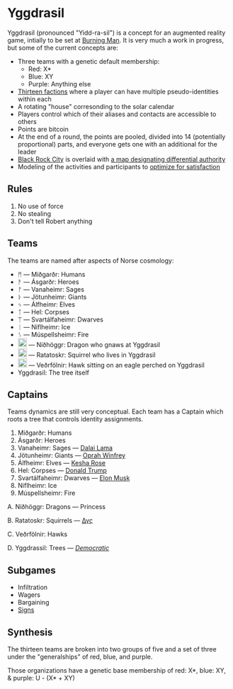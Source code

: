 Yggdrasil
=========

Yggdrasil (pronounced "Yidd-ra-sil") is a concept for an augmented reality game, intially to be set at [Burning Man](http://burningman.com). It is very much a work in progress, but some of the current concepts are:

* Three teams with a genetic default membership:
  * Red: X*
  * Blue: XY
  * Purple: Anything else
* [Thirteen factions](https://docs.google.com/spreadsheets/d/1fnYEKILyb9uAjrIDOoHZm_36Kkn3AvyphXReDg-Fbk8/edit?usp=sharing) where a player can have multiple pseudo-identities within each
* A rotating "house" corresonding to the solar calendar
* Players control which of their aliases and contacts are accessible to others
* Points are bitcoin
* At the end of a round, the points are pooled, divided into 14 (potentially proportional) parts, and everyone gets one with an additional for the leader
* [Black Rock City](http://alexlod.com/wp-content/uploads/2011/09/brc.jpeg) is overlaid with [a map designating differential authority](http://dhappy.github.io/yggdrasil/)
* Modeling of the activities and participants to [optimize for satisfaction](http://hoenir.himinbi.org/2014/04/rationale-for-the-department-of-happiness/)

## Rules

1. No use of force
2. No stealing
3. Don't tell Robert anything

## Teams

The teams are named after aspects of Norse cosmology:

* ᛗ ― Miðgarðr: Humans
* ᚫ ― Ásgarðr: Heroes
* ᚡ ― Vanaheimr: Sages
* ᚦ ― Jötunheimr: Giants
* ᛃ ― Álfheimr: Elves
* ᛏ ― Hel: Corpses
* ᛠ ― Svartálfaheimr: Dwarves
* ᛁ ― Niflheimr: Ice
* ᛊ ― Múspellsheimr: Fire
* <img src='http://dhappy.org/.../image/animal/dragon/pair/svg' style='width:20px;height:20px'/> ― Níðhöggr: Dragon who gnaws at Yggdrasil
* <img src='http://dhappy.org/.../image/animal/squirrel/svg' style='height:20px'/> ― Ratatoskr: Squirrel who lives in Yggdrasil
* <img src='http://dhappy.org/.../image/animal/phoenix/svg' style='height:20px'/> ― Veðrfölnir: Hawk sitting on an eagle perched on Yggdrasil
* Yggdrasil: The tree itself

## Captains

Teams dynamics are still very conceptual. Each team has a Captain which roots a tree that controls identity assignments.

1. Miðgarðr: Humans
2. Ásgarðr: Heroes
3. Vanaheimr: Sages ― [Dalai Lama](http://dalailama.com)
4. Jötunheimr: Giants ― [Oprah Winfrey](http://oprah.com)
5. Álfheimr: Elves ― [Kesha Rose](http://keshasparty.com)
6. Hel: Corpses ― [Donald Trump](http://trump.com)
7. Svartálfaheimr: Dwarves ― [Elon Musk](http://www.teslamotors.com)
8. Niflheimr: Ice
9. Múspellsheimr: Fire

A. Níðhöggr: Dragons ― Princess

B. Ratatoskr: Squirrels ― [Δγς](http://dhappy.org)

C. Veðrfölnir: Hawks

D. Yggdrassil: Trees ― [*Democratic*](https://github.com/TheFuturistParty/vote)



## Subgames

* Infiltration
* Wagers
* Bargaining
* [Signs](https://en.wikipedia.org/wiki/Walter_Berg_(astrologer)#13-sign_astrology)

## Synthesis

The thirteen teams are broken into two groups of five and a set of three under the "generalships" of red, blue, and purple.

Those organizations have a genetic base membership of red: X\*, blue: XY, & purple: U - (X\* + XY)
